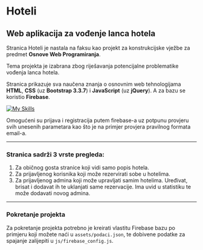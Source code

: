 # Hoteli

## Web aplikacija za vođenje lanca hotela

Stranica Hoteli je nastala na faksu kao projekt za konstrukcijske vježbe za predmet **Osnove Web Programiranja**.

Tema projekta je izabrana zbog riješavanja potencijalne problematike vođenja lanca hotela.

Stranica prikazuje sva naučena znanja o osnovnim web tehnologijama **HTML**, **CSS** (uz **Bootstrap 3.3.7**) i **JavaScript** (uz **jQuery**). A za bazu se koristio **Firebase**.

[![My Skills](https://skills.thijs.gg/icons?i=html,css,bootstrap,js,jquery,firebase)](https://skills.thijs.gg)

Omogućeni su prijava i registracija putem firebase-a uz potpunu provjeru svih unesenih parametara kao što je na primjer provjera pravilnog formata email-a.

---

### Stranica sadrži 3 vrste pregleda:

1. Za običnog gosta stranice koji vidi samo popis hotela.
1. Za prijavljenog korisnika koji može rezervirati sobe u hotelima.
1. Za prijavljenog admina koji može upravljati samim hotelima. Uređivat, brisat i dodavat ih te uklanjati same rezervacije. Ima uvid u statistiku te može dodavati novog admina.

---

### Pokretanje projekta

Za pokretanje projekta potrebno je kreirati vlastitu Firebase bazu po primjeru koji možete naći u `assets/podaci.json`, te dobivene podatke za spajanje zalijepiti u `js/firebase_config.js`.
